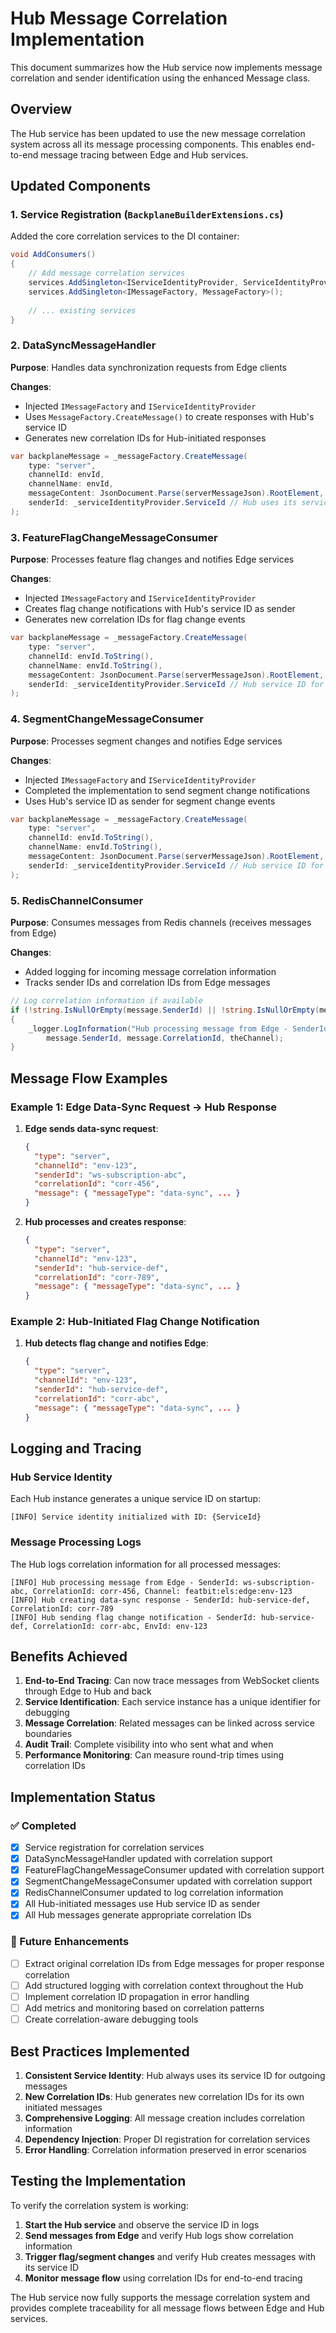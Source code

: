# Hub Message Correlation Implementation

This document summarizes how the Hub service now implements message correlation and sender identification using the enhanced Message class.

## Overview

The Hub service has been updated to use the new message correlation system across all its message processing components. This enables end-to-end message tracing between Edge and Hub services.

## Updated Components

### 1. Service Registration (`BackplaneBuilderExtensions.cs`)

Added the core correlation services to the DI container:

```csharp
void AddConsumers()
{
    // Add message correlation services
    services.AddSingleton<IServiceIdentityProvider, ServiceIdentityProvider>();
    services.AddSingleton<IMessageFactory, MessageFactory>();
    
    // ... existing services
}
```

### 2. DataSyncMessageHandler

**Purpose**: Handles data synchronization requests from Edge clients

**Changes**:
- Injected `IMessageFactory` and `IServiceIdentityProvider`
- Uses `MessageFactory.CreateMessage()` to create responses with Hub's service ID
- Generates new correlation IDs for Hub-initiated responses

```csharp
var backplaneMessage = _messageFactory.CreateMessage(
    type: "server",
    channelId: envId,
    channelName: envId,
    messageContent: JsonDocument.Parse(serverMessageJson).RootElement,
    senderId: _serviceIdentityProvider.ServiceId // Hub uses its service ID
);
```

### 3. FeatureFlagChangeMessageConsumer

**Purpose**: Processes feature flag changes and notifies Edge services

**Changes**:
- Injected `IMessageFactory` and `IServiceIdentityProvider`
- Creates flag change notifications with Hub's service ID as sender
- Generates new correlation IDs for flag change events

```csharp
var backplaneMessage = _messageFactory.CreateMessage(
    type: "server",
    channelId: envId.ToString(),
    channelName: envId.ToString(),
    messageContent: JsonDocument.Parse(serverMessageJson).RootElement,
    senderId: _serviceIdentityProvider.ServiceId // Hub service ID for flag changes
);
```

### 4. SegmentChangeMessageConsumer

**Purpose**: Processes segment changes and notifies Edge services

**Changes**:
- Injected `IMessageFactory` and `IServiceIdentityProvider`
- Completed the implementation to send segment change notifications
- Uses Hub's service ID as sender for segment change events

```csharp
var backplaneMessage = _messageFactory.CreateMessage(
    type: "server",
    channelId: envId.ToString(),
    channelName: envId.ToString(),
    messageContent: JsonDocument.Parse(serverMessageJson).RootElement,
    senderId: _serviceIdentityProvider.ServiceId // Hub service ID for segment changes
);
```

### 5. RedisChannelConsumer

**Purpose**: Consumes messages from Redis channels (receives messages from Edge)

**Changes**:
- Added logging for incoming message correlation information
- Tracks sender IDs and correlation IDs from Edge messages

```csharp
// Log correlation information if available
if (!string.IsNullOrEmpty(message.SenderId) || !string.IsNullOrEmpty(message.CorrelationId))
{
    _logger.LogInformation("Hub processing message from Edge - SenderId: {SenderId}, CorrelationId: {CorrelationId}, Channel: {Channel}",
        message.SenderId, message.CorrelationId, theChannel);
}
```

## Message Flow Examples

### Example 1: Edge Data-Sync Request → Hub Response

1. **Edge sends data-sync request**:
   ```json
   {
     "type": "server",
     "channelId": "env-123",
     "senderId": "ws-subscription-abc",
     "correlationId": "corr-456",
     "message": { "messageType": "data-sync", ... }
   }
   ```

2. **Hub processes and creates response**:
   ```json
   {
     "type": "server",
     "channelId": "env-123",
     "senderId": "hub-service-def",
     "correlationId": "corr-789",
     "message": { "messageType": "data-sync", ... }
   }
   ```

### Example 2: Hub-Initiated Flag Change Notification

1. **Hub detects flag change and notifies Edge**:
   ```json
   {
     "type": "server",
     "channelId": "env-123",
     "senderId": "hub-service-def",
     "correlationId": "corr-abc",
     "message": { "messageType": "data-sync", ... }
   }
   ```

## Logging and Tracing

### Hub Service Identity

Each Hub instance generates a unique service ID on startup:
```
[INFO] Service identity initialized with ID: {ServiceId}
```

### Message Processing Logs

The Hub logs correlation information for all processed messages:
```
[INFO] Hub processing message from Edge - SenderId: ws-subscription-abc, CorrelationId: corr-456, Channel: featbit:els:edge:env-123
[INFO] Hub creating data-sync response - SenderId: hub-service-def, CorrelationId: corr-789
[INFO] Hub sending flag change notification - SenderId: hub-service-def, CorrelationId: corr-abc, EnvId: env-123
```

## Benefits Achieved

1. **End-to-End Tracing**: Can now trace messages from WebSocket clients through Edge to Hub and back
2. **Service Identification**: Each service instance has a unique identifier for debugging
3. **Message Correlation**: Related messages can be linked across service boundaries
4. **Audit Trail**: Complete visibility into who sent what and when
5. **Performance Monitoring**: Can measure round-trip times using correlation IDs

## Implementation Status

### ✅ Completed
- [x] Service registration for correlation services
- [x] DataSyncMessageHandler updated with correlation support
- [x] FeatureFlagChangeMessageConsumer updated with correlation support
- [x] SegmentChangeMessageConsumer updated with correlation support
- [x] RedisChannelConsumer updated to log correlation information
- [x] All Hub-initiated messages use Hub service ID as sender
- [x] All Hub messages generate appropriate correlation IDs

### 🔄 Future Enhancements
- [ ] Extract original correlation IDs from Edge messages for proper response correlation
- [ ] Add structured logging with correlation context throughout the Hub
- [ ] Implement correlation ID propagation in error handling
- [ ] Add metrics and monitoring based on correlation patterns
- [ ] Create correlation-aware debugging tools

## Best Practices Implemented

1. **Consistent Service Identity**: Hub always uses its service ID for outgoing messages
2. **New Correlation IDs**: Hub generates new correlation IDs for its own initiated messages
3. **Comprehensive Logging**: All message creation includes correlation information
4. **Dependency Injection**: Proper DI registration for correlation services
5. **Error Handling**: Correlation information preserved in error scenarios

## Testing the Implementation

To verify the correlation system is working:

1. **Start the Hub service** and observe the service ID in logs
2. **Send messages from Edge** and verify Hub logs show correlation information
3. **Trigger flag/segment changes** and verify Hub creates messages with its service ID
4. **Monitor message flow** using correlation IDs for end-to-end tracing

The Hub service now fully supports the message correlation system and provides complete traceability for all message flows between Edge and Hub services. 